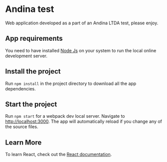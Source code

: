 # Andina test

Web application developed as a part of an Andina LTDA test, please enjoy.

## App requirements

You need to have installed [Node Js](https://nodejs.org/en/) on your system to run the local online development server.

## Install the project

Run `npm install` in the project directory to download all the app dependencies.

## Start the project

Run `npm start` for a webpack dev local server. Navigate to [http://localhost:3000](http://localhost:3000). The app will automatically reload if you change any of the source files.

## Learn More

To learn React, check out the [React documentation](https://reactjs.org/).
